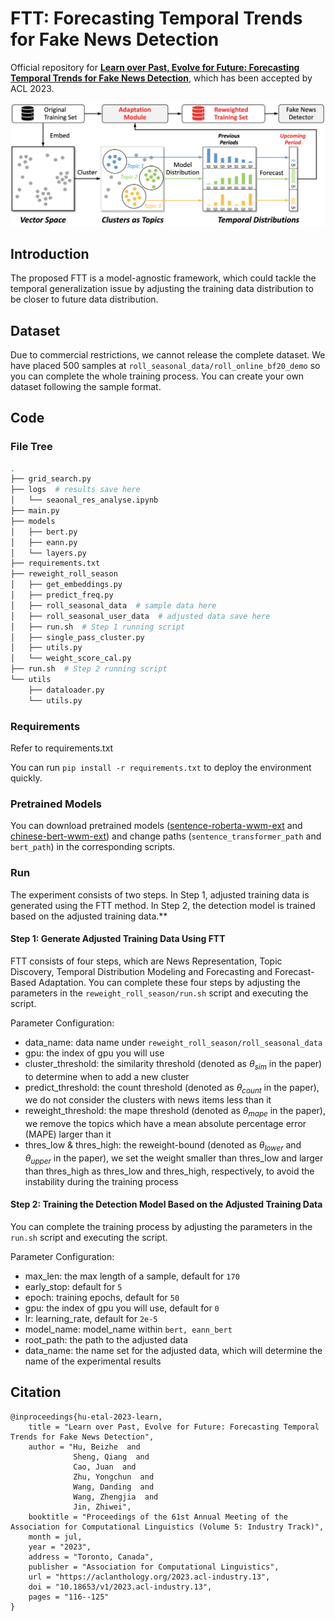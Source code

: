 # FTT: Forecasting Temporal Trends for Fake News Detection

Official repository for **[Learn over Past, Evolve for Future: Forecasting Temporal Trends for Fake News Detection](https://aclanthology.org/2023.acl-industry.13.pdf)**, which has been accepted by ACL 2023.

![Alt text](meta_data/FTT.png)

## Introduction

The proposed FTT is a model-agnostic framework, which could tackle the temporal generalization issue by adjusting the training data distribution to be closer to future data distribution.

## Dataset

Due to commercial restrictions, we cannot release the complete dataset. We have placed 500 samples at `roll_seasonal_data/roll_online_bf20_demo`  so you can complete the whole training process. You can create your own dataset following the sample format.

## Code

### File Tree

```bash
.
├── grid_search.py
├── logs  # results save here
│   └── seaonal_res_analyse.ipynb
├── main.py
├── models
│   ├── bert.py
│   ├── eann.py
│   └── layers.py
├── requirements.txt
├── reweight_roll_season
│   ├── get_embeddings.py
│   ├── predict_freq.py
│   ├── roll_seasonal_data  # sample data here
│   ├── roll_seasonal_user_data  # adjusted data save here
│   ├── run.sh  # Step 1 running script
│   ├── single_pass_cluster.py
│   ├── utils.py
│   └── weight_score_cal.py
├── run.sh  # Step 2 running script
└── utils
    ├── dataloader.py
    └── utils.py
```

### Requirements

Refer to requirements.txt

You can run `pip install -r requirements.txt` to deploy the environment quickly.

### Pretrained Models

You can download pretrained models ([sentence-roberta-wwm-ext](https://huggingface.co/imxly/sentence_roberta_wwm_ext) and [chinese-bert-wwm-ext](https://huggingface.co/hfl/chinese-bert-wwm-ext)) and change paths (`sentence_transformer_path` and `bert_path`) in the corresponding scripts.

### Run

The experiment consists of two steps. In Step 1, adjusted training data is generated using the FTT method. In Step 2, the detection model is trained based on the adjusted training data.**

#### Step 1: Generate Adjusted Training Data Using FTT

FTT consists of four steps, which are News Representation, Topic Discovery, Temporal Distribution Modeling and Forecasting and Forecast-Based Adaptation. You can complete these four steps by adjusting the parameters in the `reweight_roll_season/run.sh` script and executing the script.

Parameter Configuration:

- data_name: data name under `reweight_roll_season/roll_seasonal_data`
- gpu: the index of gpu you will use
- cluster_threshold: the similarity threshold (denoted as $θ_{sim}$ in the paper) to determine when to add a new cluster
- predict_threshold: the count threshold (denoted as $θ_{count}$ in the paper), we do not consider the clusters with news items less than it
- reweight_threshold: the mape threshold (denoted as $θ_{mape}$ in the paper), we remove the topics which have a mean absolute percentage error (MAPE) larger than it
- thres_low & thres_high: the reweight-bound (denoted as $θ_{lower}$ and $θ_{upper}$ in the paper), we set the weight smaller than thres_low and larger than thres_high as thres_low and thres_high, respectively, to avoid the instability during the training process

#### Step 2: Training the Detection Model Based on the Adjusted Training Data

You can  complete the training process by adjusting the parameters in the `run.sh` script and executing the script.

Parameter Configuration:

- max_len: the max length of a sample, default for `170`
- early_stop: default for `5`
- epoch: training epochs, default for `50`
- gpu: the index of gpu you will use, default for `0`
- lr: learning_rate, default for `2e-5`
- model_name: model_name within `bert, eann_bert`
- root_path: the path to the adjusted data
- data_name: the name set for the adjusted data, which will determine the name of the experimental results

## Citation

```
@inproceedings{hu-etal-2023-learn,
    title = "Learn over Past, Evolve for Future: Forecasting Temporal Trends for Fake News Detection",
    author = "Hu, Beizhe  and
              Sheng, Qiang  and
              Cao, Juan  and
              Zhu, Yongchun  and
              Wang, Danding  and
              Wang, Zhengjia  and
              Jin, Zhiwei",
    booktitle = "Proceedings of the 61st Annual Meeting of the Association for Computational Linguistics (Volume 5: Industry Track)",
    month = jul,
    year = "2023",
    address = "Toronto, Canada",
    publisher = "Association for Computational Linguistics",
    url = "https://aclanthology.org/2023.acl-industry.13",
    doi = "10.18653/v1/2023.acl-industry.13",
    pages = "116--125"
}

```

